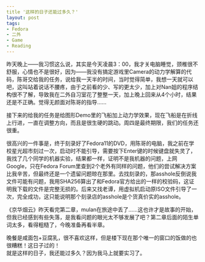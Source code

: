 ```yaml
---
title '这样的日子还能过多久？'
layout: post
tags:
- Fedora
- 二外
- Game
- Reading
---
```

昨天晚上——我习惯这么说，其实是今天凌晨3：00，我才关电脑睡觉，颈椎很不舒服，心情也不是很好，因为——我没有搞定游戏里Camera的动力学解算的代码，陈哥交给我的任务，说给我一天半的时间，当时觉得简单，我想一天就可以吧，这叫站着说话不腰疼，由于之前看的少、写的更太少，加上对Nan姐的程序结构很不了解，导致我在二外自习室花了整整一天，加上晚上回来从4个小时，结果还是不正确。觉得无颜面对陈哥的指导……  
  
接下来的给我的任务是给图形Demo里的飞船加上动力学效果，现在飞船是在折线上行进，一直在调整方向，而且是很生硬的跳动。周四是最终期限，我们的任务还很重。  
  
很高兴的一件事是，终于刻录好了Fedora11的DVD，用陈哥的电脑，我之前在学校星光超市刻过一次，启动时不能引导，需要按下Enter键的时候键盘就失灵了，我找了几个同学的机器实验，结果都一样，证明不是我机器的问题，上网Google，只在Fedora Forum里查到2个老外有同样的问题，他们的尝试解决方案比我辛苦，但最终还是一个遗留问题晾在那里。去找刻录的，那asshole反倒说我文件可能有问题，我用SHA256算出了和Fedora官方给出的一样的校验码，这证明我下载的文件是完整无损的。后来又找老谭，用虚拟机启动原ISO文件引导了一次，完全成功，这只能说明那个刻录店的asshole是个货真价实的asshole。  
  
《京华烟云》昨天看完第二章，mulan在旅途中丢了……这也许才是故事的开始，但我已经感到有些失落，是我看问题的眼光太不够发展了吧？第二章后面的陌生单词太多，看得粗糙了，今晚准备再看半章。  
  
晚餐是咸面包+豆腐乳，很不喜欢这样，但是楼下现在那个唯一的窗口的饭做的也很糟糕！这日子过的！  
就是这样的日子，我还能过多久？因为我马上就要实习了。  
  
